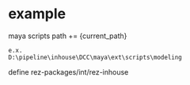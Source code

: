 # example

maya scripts path += {current_path}

```
e.x.
D:\pipeline\inhouse\DCC\maya\ext\scripts\modeling
```

define rez-packages/int/rez-inhouse